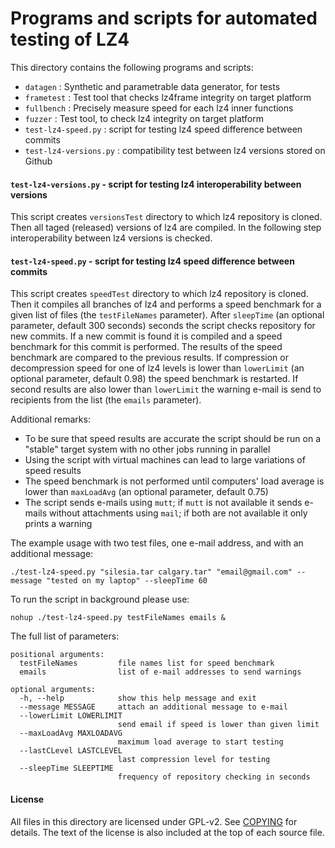 Programs and scripts for automated testing of LZ4
=======================================================

This directory contains the following programs and scripts:
- `datagen` : Synthetic and parametrable data generator, for tests
- `frametest` : Test tool that checks lz4frame integrity on target platform
- `fullbench`  : Precisely measure speed for each lz4 inner functions
- `fuzzer`  : Test tool, to check lz4 integrity on target platform
- `test-lz4-speed.py` : script for testing lz4 speed difference between commits
- `test-lz4-versions.py` : compatibility test between lz4 versions stored on Github


#### `test-lz4-versions.py` - script for testing lz4 interoperability between versions

This script creates `versionsTest` directory to which lz4 repository is cloned.
Then all taged (released) versions of lz4 are compiled.
In the following step interoperability between lz4 versions is checked.


#### `test-lz4-speed.py` - script for testing lz4 speed difference between commits

This script creates `speedTest` directory to which lz4 repository is cloned.
Then it compiles all branches of lz4 and performs a speed benchmark for a given list of files (the `testFileNames` parameter).
After `sleepTime` (an optional parameter, default 300 seconds) seconds the script checks repository for new commits.
If a new commit is found it is compiled and a speed benchmark for this commit is performed.
The results of the speed benchmark are compared to the previous results.
If compression or decompression speed for one of lz4 levels is lower than `lowerLimit` (an optional parameter, default 0.98) the speed benchmark is restarted.
If second results are also lower than `lowerLimit` the warning e-mail is send to recipients from the list (the `emails` parameter).

Additional remarks:
- To be sure that speed results are accurate the script should be run on a "stable" target system with no other jobs running in parallel
- Using the script with virtual machines can lead to large variations of speed results
- The speed benchmark is not performed until computers' load average is lower than `maxLoadAvg` (an optional parameter, default 0.75)
- The script sends e-mails using `mutt`; if `mutt` is not available it sends e-mails without attachments using `mail`; if both are not available it only prints a warning


The example usage with two test files, one e-mail address, and with an additional message:
```
./test-lz4-speed.py "silesia.tar calgary.tar" "email@gmail.com" --message "tested on my laptop" --sleepTime 60
``` 

To run the script in background please use:
```
nohup ./test-lz4-speed.py testFileNames emails &
```

The full list of parameters:
```
positional arguments:
  testFileNames         file names list for speed benchmark
  emails                list of e-mail addresses to send warnings

optional arguments:
  -h, --help            show this help message and exit
  --message MESSAGE     attach an additional message to e-mail
  --lowerLimit LOWERLIMIT
                        send email if speed is lower than given limit
  --maxLoadAvg MAXLOADAVG
                        maximum load average to start testing
  --lastCLevel LASTCLEVEL
                        last compression level for testing
  --sleepTime SLEEPTIME
                        frequency of repository checking in seconds
```


#### License

All files in this directory are licensed under GPL-v2.
See [COPYING](COPYING) for details.
The text of the license is also included at the top of each source file.
